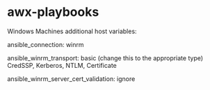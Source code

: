 # awx-playbooks

Windows Machines additional host variables:

ansible_connection: winrm

ansible_winrm_transport: basic (change this to the appropriate type) CredSSP, Kerberos, NTLM, Certificate

ansible_winrm_server_cert_validation: ignore
